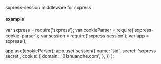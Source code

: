 sxpress-session middleware for sxpress

#### example

var sxpress = require('sxpress');
var cookieParser = require('sxpress-cookie-parser');
var session = require('sxpress-session');
var app = sxpress();

app.use(cookieParser);
app.use(
  session({
    name: 'sid',
    secret: 'sxpress secret',
    cookie: {
      domain: '.01zhuanche.com',
    },
  })
);